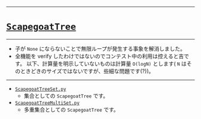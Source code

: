 _____


# [`ScapegoatTree`](https://github.com/titanium-22/Library_py/tree/main/DataStructures/ScapegoatTree)

_____

- 子が `None` にならないことで無限ループが発生する事象を解消しました。
- 全機能を verify したわけではないのでコンテスト中の利用は控えると吉です。
以下、計算量を明示していないものは計算量 `O(logN)` とします( `N` はそのときどきのサイズではないですが、些細な問題です(?))。

_____

- [`ScapegoatTreeSet.py`](https://github.com/titanium-22/Library_py/blob/main/DataStructures/ScapegoatTree/ScapegoatTreeSet.py)
  - 集合としての `ScapegoatTree` です。
- [`ScapegoatTreeMultiSet.py`](https://github.com/titanium-22/Library_py/blob/main/DataStructures/ScapegoatTree/ScapegoatTreeMultiset.py)
  - 多重集合としての `ScapegoatTree` です。

